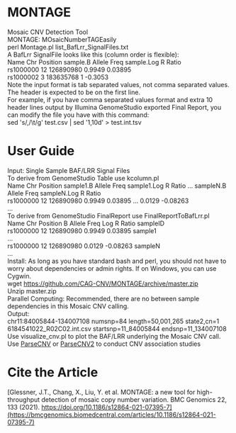# MONTAGE
Mosaic CNV Detection Tool  
MONTAGE: MOsaicNumberTAGEasily  
perl Montage.pl list_BafLrr_SignalFiles.txt  
A BafLrr SignalFile looks like this (column order is flexible):  
Name    Chr     Position        sample.B Allele Freq    sample.Log R Ratio  
rs1000000       12      126890980       0.9949  0.03895  
rs1000002       3       183635768       1       -0.3053  
Note the input format is tab separated values, not comma separated values. The header is expected to be on the first line.  
For example, if you have comma separated values format and extra 10 header lines output by Illumina GenomeStudio exported Final Report, you can modify the file you have with this command:  
sed 's/,/\t/g' test.csv | sed '1,10d' > test.int.tsv  
# User Guide  
Input: Single Sample BAF/LRR Signal Files  
To derive from GenomeStudio Table use kcolumn.pl  
Name Chr Position sample1.B Allele Freq sample1.Log R Ratio … sampleN.B Allele Freq sampleN.Log R Ratio  
rs1000000 12 126890980 0.9949 0.03895 … 0.0129 -0.08263  
…  
To derive from GenomeStudio FinalReport use FinalReportToBafLrr.pl  
Name Chr Position B Allele Freq Log R Ratio sampleID  
rs1000000 12 126890980 0.9949 0.03895 sample1  
…  
rs1000000 12 126890980 0.0129 -0.08263 sampleN  
…  
Install: As long as you have standard bash and perl, you should not have to worry about dependencies or admin rights. If on Windows, you can use Cygwin.  
wget https://github.com/CAG-CNV/MONTAGE/archive/master.zip  
Unzip master.zip  
Parallel Computing: Recommended, there are no between sample dependencies in this Mosaic CNV calling.  
Output:  
chr11:84005844-134007108      numsnp=84     length=50,001,265  state2,cn=1 6184541022_R02C02.int.csv startsnp=11_84005844 endsnp=11_134007108  
Use visualize_cnv.pl to plot the BAF/LRR underlying the Mosaic CNV call.  
Use [ParseCNV](https://parsecnv.sourceforge.net/) or [ParseCNV2](https://github.com/CAG-CNV/ParseCNV2) to conduct CNV association studies  
# Cite the Article  
[Glessner, J.T., Chang, X., Liu, Y. et al. MONTAGE: a new tool for high-throughput detection of mosaic copy number variation. BMC Genomics 22, 133 (2021). https://doi.org/10.1186/s12864-021-07395-7](https://bmcgenomics.biomedcentral.com/articles/10.1186/s12864-021-07395-7)
